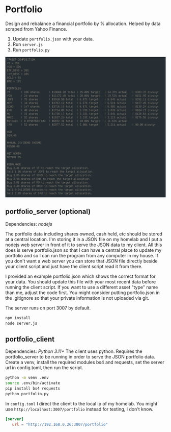 # Portfolio
Design and rebalance a financial portfolio by % allocation. Helped by data scraped from Yahoo Finance.

1) Update `portfolio.json` with your data.
2) Run `server.js`
3) Run `portfolio.py`

![example output](example.png)

## portfolio_server (optional)
Dependencies: *nodejs*

The portfolio data including shares owned, cash held, etc should be stored at a central location. I'm storing it in a JSON file on my homelab and I put a nodejs web server in front of it to serve the JSON data to my client. All this does is serve portfolio.json so that I can have a central place to update my portfolio and so I can run the program from any computer in my house. If you don't want a web server you can store that JSON file directly beside your client script and just have the client script read it from there.

I provided an example portfolio.json which shows the correct format for your data. You should update this file with your most recent data before running the client script. If you want to use a different asset "type" name than me, adjust the code first. You might consider putting portfolio.json in the .gitignore so that your private information is not uploaded via git.

The server runs on port 3007 by default.

```bash
npm install
node server.js
```

## portfolio_client
Dependencies: *Python 3.11+*
The client uses python. Requires the portfolio_server to be running in order to serve the JSON portfolio data. Create a venv, install the required modules bs4 and requests, set the server url in config.toml, then run the script. 

```bash
python -m venv .env
source .env/bin/activate
pip install bs4 requests
python portfolio.py
```

In `config.toml` I direct the client to the local ip of my homelab. You might use `http://localhost:3007/portfolio` instead for testing, I don't know.

```toml
[server]
   url = "http://192.168.0.26:3007/portfolio"
```

